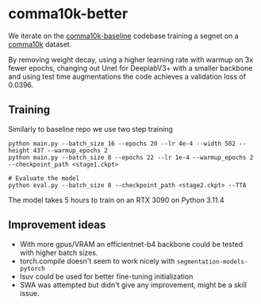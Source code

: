 # comma10k-better

We iterate on the [comma10k-baseline](https://github.com/YassineYousfi/comma10k-baseline) codebase training a segnet on a [comma10k](https://github.com/commaai/comma10k) dataset. 

By removing weight decay, using a higher learning rate with warmup on 3x fewer epochs, changing out Unet for DeeplabV3+ with a smaller backbone and using test time augmentations the code achieves a validation loss of 0.0396. 

## Training 
Similarly to baseline repo we use two step training

```
python main.py --batch_size 16 --epochs 20 --lr 4e-4 --width 582 --height 437 --warmup_epochs 2
python main.py --batch_size 8 --epochs 22 --lr 1e-4 --warmup_epochs 2 --checkpoint_path <stage1.ckpt>

# Evaluate the model
python eval.py --batch_size 8 --checkpoint_path <stage2.ckpt> --TTA
```

The model takes 5 hours to train on an RTX 3090 on Python 3.11.4

## Improvement ideas

- With more gpus/VRAM an efficientnet-b4 backbone could be tested with higher batch sizes. 
- torch.compile doesn't seem to work nicely with `segmentation-models-pytorch`
- lsuv could be used for better fine-tuning initialization
- SWA was attempted but didn't give any improvement, might be a skill issue. 

